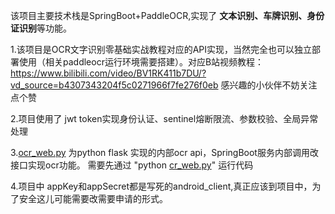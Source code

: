 该项目主要技术栈是SpringBoot+PaddleOCR,实现了 **文本识别、车牌识别、身份证识别**等功能。

1.该项目是OCR文字识别零基础实战教程对应的API实现，当然完全也可以独立部署使用（相关paddleocr运行环境需要搭建）。对应B站视频教程：<https://www.bilibili.com/video/BV1RK411b7DU/?vd_source=b4307343204f5c0271966f7fe276f0eb> 感兴趣的小伙伴不妨关注点个赞

2.项目使用了 jwt token实现身份认证、sentinel熔断限流、参数校验、全局异常处理

3.[ocr\_web.py](https://github.com/CoderBigL/ocr-api/blob/main/ocr_web.py "ocr_web.py") 为python flask 实现的内部ocr api，SpringBoot服务内部调用改接口实现ocr功能。 需要先通过 "python [cr\_web.py](https://github.com/CoderBigL/ocr-api/blob/main/ocr_web.py "ocr_web.py")" 运行代码

4.项目中 appKey和appSecret都是写死的android\_client,真正应该到项目中，为了安全这儿可能需要改需要申请的形式。
